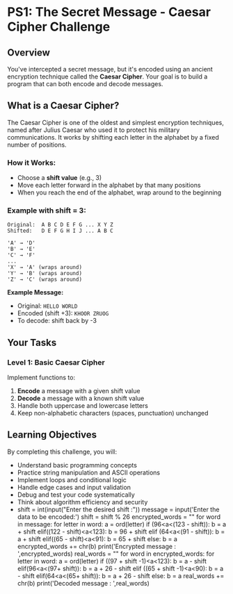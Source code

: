 # PS1: The Secret Message - Caesar Cipher Challenge

## Overview
You've intercepted a secret message, but it's encoded using an ancient encryption technique called the **Caesar Cipher**. Your goal is to build a program that can both encode and decode messages.

## What is a Caesar Cipher?
The Caesar Cipher is one of the oldest and simplest encryption techniques, named after Julius Caesar who used it to protect his military communications. It works by shifting each letter in the alphabet by a fixed number of positions.

### How it Works:
- Choose a **shift value** (e.g., 3)
- Move each letter forward in the alphabet by that many positions
- When you reach the end of the alphabet, wrap around to the beginning

### Example with shift = 3:
```
Original:  A B C D E F G ... X Y Z
Shifted:   D E F G H I J ... A B C

'A' → 'D'
'B' → 'E'  
'C' → 'F'
...
'X' → 'A' (wraps around)
'Y' → 'B' (wraps around)
'Z' → 'C' (wraps around)
```

**Example Message:**
- Original: `HELLO WORLD`
- Encoded (shift +3): `KHOOR ZRUOG`
- To decode: shift back by -3

## Your Tasks

### Level 1: Basic Caesar Cipher
Implement functions to:
1. **Encode** a message with a given shift value
2. **Decode** a message with a known shift value
3. Handle both uppercase and lowercase letters
4. Keep non-alphabetic characters (spaces, punctuation) unchanged

## Learning Objectives
By completing this challenge, you will:
- Understand basic programming concepts
- Practice string manipulation and ASCII operations
- Implement loops and conditional logic
- Handle edge cases and input validation
- Debug and test your code systematically
- Think about algorithm efficiency and security
- shift = int(input("Enter the desired shift :"))
message = input('Enter the data to be encoded:')
shift = shift % 26
encrypted_words = ""
for word in message:
	for letter in word:
		a = ord(letter)
		if (96<a<(123 - shift)):
			b = a + shift
		elif((122 - shift)<a<123):
			b = 96 + shift
		elif (64<a<(91 - shift)):
			b = a + shift
		elif((65 - shift)<a<91):
			b = 65 + shift
		else:
			b = a
		encrypted_words += chr(b)
print('Encrypted message : ',encrypted_words)
real_words = ""
for word in encrypted_words:
	for letter in word:
		a = ord(letter)
		if ((97 + shift -1)<a<123):
			b = a - shift
		elif(96<a<(97+ shift)):
			b = a + 26 - shift
		elif ((65 + shift -1)<a<90):
			b = a - shift
		elif(64<a<(65+ shift)):
			b = a + 26 - shift
		else:
			b = a
		real_words += chr(b)
print('Decoded message : ',real_words)
